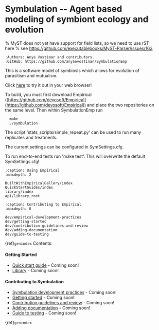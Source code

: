 # Symbulation -- Agent based modeling of symbiont ecology and evolution
% MyST does not yet have support for field lists, so we need to use rST here
% see https://github.com/executablebooks/MyST-Parser/issues/163
```{eval-rst}
:Authors: Anya Vostinar and contributors. 
:GitHub: https://github.com/anyaevostinar/SymbulationEmp
```

This is a software model of symbiosis which allows for evolution of
parasitism and mutualism.

Click [here](https://anyaevostinar.github.io/SymbulationEmp/web/symbulation.html) to
try it out in your web browser!

To build, you must first download Empirical
([https://github.com/devosoft/Empirical](https://github.com/devosoft/Empirical)) and place the two repositories
on the same level. Then within SymbulationEmp run
```
  make
  ./symbulation
```

The script 'stats\_scripts/simple\_repeat.py' can be
used to run many replicates and treatments.

The current settings can be configured in SymSettings.cfg.

To run end-to-end tests run 'make test'. This will overwrite the default
SymSettings.cfg!

```{toctree}
:caption: Using Empirical
:maxdepth: 2

BuiltWithEmpiricalGallery/index
QuickStartGuides/index
library/index
api/library_root

```

```{toctree}
:caption: Contributing to Empirical
:maxdepth: 0

dev/empirical-development-practices
dev/getting-started
dev/contribution-guidelines-and-review
dev/adding-documentation
dev/guide-to-testing
```

{ref}`genindex`
Contents:
#### Getting Started 
* [Quick start guide]() - Coming soon! 
* [Library]() - Coming soon! 

#### Contributing to Symbulation


* [Symbulation development practices]() - Coming soon! 
* [Getting started]() - Coming soon! 
* [Contribution guidelines and review]() - Coming soon! 
* [Adding documentation]() - Coming soon! 
* [Guide to testing]() - Coming soon! 


{ref}`genindex`
